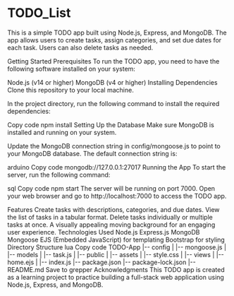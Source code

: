 # TODO_List
This is a simple TODO app built using Node.js, Express, and MongoDB. The app allows users to create tasks, assign categories, and set due dates for each task. Users can also delete tasks as needed.

Getting Started
Prerequisites
To run the TODO app, you need to have the following software installed on your system:

Node.js (v14 or higher)
MongoDB (v4 or higher)
Installing Dependencies
Clone this repository to your local machine.

In the project directory, run the following command to install the required dependencies:

Copy code
npm install
Setting Up the Database
Make sure MongoDB is installed and running on your system.

Update the MongoDB connection string in config/mongoose.js to point to your MongoDB database. The default connection string is:

arduino
Copy code
mongodb://127.0.0.1:27017
Running the App
To start the server, run the following command:

sql
Copy code
npm start
The server will be running on port 7000. Open your web browser and go to http://localhost:7000 to access the TODO app.

Features
Create tasks with descriptions, categories, and due dates.
View the list of tasks in a tabular format.
Delete tasks individually or multiple tasks at once.
A visually appealing moving background for an engaging user experience.
Technologies Used
Node.js
Express.js
MongoDB
Mongoose
EJS (Embedded JavaScript) for templating
Bootstrap for styling
Directory Structure
lua
Copy code
TODO-App
|-- config
|   |-- mongoose.js
|
|-- models
|   |-- task.js
|
|-- public
|   |-- assets
|       |-- style.css
|
|-- views
|   |-- home.ejs
|
|-- index.js
|-- package.json
|-- package-lock.json
|-- README.md
Save to grepper
Acknowledgments
This TODO app is created as a learning project to practice building a full-stack web application using Node.js, Express, and MongoDB.
